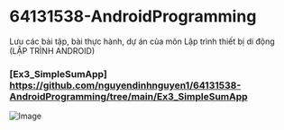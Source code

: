 # 64131538-AndroidProgramming
Lưu các bài tập, bài thực hành, dự án của môn Lập trình thiết bị di động (LẬP TRÌNH ANDROID)
### [Ex3_SimpleSumApp] https://github.com/nguyendinhnguyen1/64131538-AndroidProgramming/tree/main/Ex3_SimpleSumApp
![Image](https://github.com/user-attachments/assets/0e28c458-67b5-49b5-83ec-6df7f638eba2)
